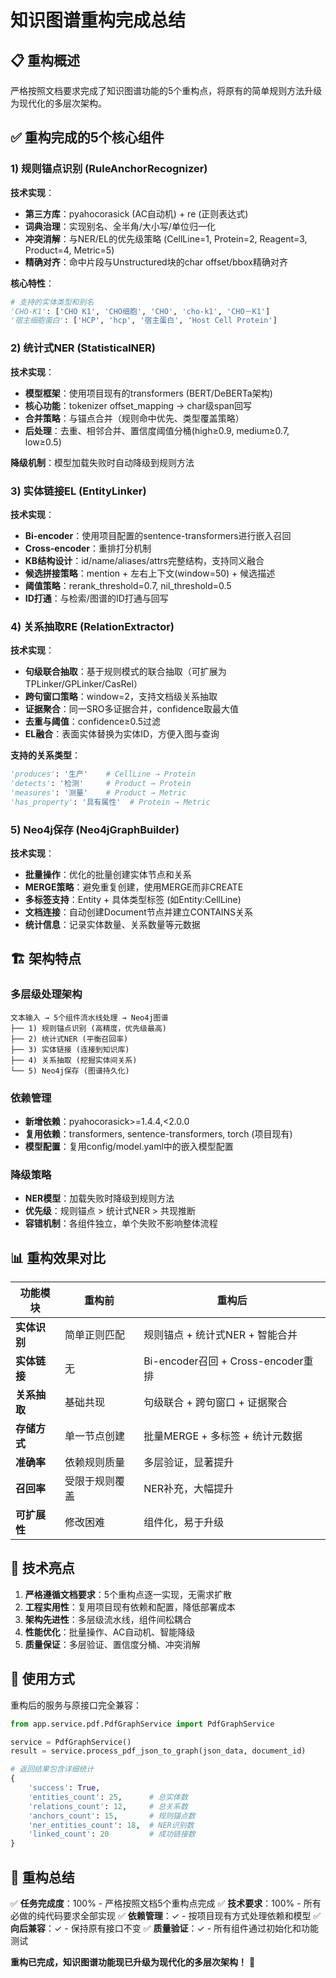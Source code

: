 # 知识图谱重构完成总结

## 📋 重构概述

严格按照文档要求完成了知识图谱功能的5个重构点，将原有的简单规则方法升级为现代化的多层次架构。

## ✅ 重构完成的5个核心组件

### 1) 规则锚点识别 (RuleAnchorRecognizer)
**技术实现**：
- **第三方库**：pyahocorasick (AC自动机) + re (正则表达式)
- **词典治理**：实现别名、全半角/大小写/单位归一化
- **冲突消解**：与NER/EL的优先级策略 (CellLine=1, Protein=2, Reagent=3, Product=4, Metric=5)
- **精确对齐**：命中片段与Unstructured块的char offset/bbox精确对齐

**核心特性**：
```python
# 支持的实体类型和别名
'CHO-K1': ['CHO K1', 'CHO细胞', 'CHO', 'cho-k1', 'CHO－K1']
'宿主细胞蛋白': ['HCP', 'hcp', '宿主蛋白', 'Host Cell Protein']
```

### 2) 统计式NER (StatisticalNER)
**技术实现**：
- **模型框架**：使用项目现有的transformers (BERT/DeBERTa架构)
- **核心功能**：tokenizer offset_mapping → char级span回写
- **合并策略**：与锚点合并（规则命中优先、类型覆盖策略）
- **后处理**：去重、相邻合并、置信度阈值分桶(high≥0.9, medium≥0.7, low≥0.5)

**降级机制**：模型加载失败时自动降级到规则方法

### 3) 实体链接EL (EntityLinker)
**技术实现**：
- **Bi-encoder**：使用项目配置的sentence-transformers进行嵌入召回
- **Cross-encoder**：重排打分机制
- **KB结构设计**：id/name/aliases/attrs完整结构，支持同义融合
- **候选拼接策略**：mention + 左右上下文(window=50) + 候选描述
- **阈值策略**：rerank_threshold=0.7, nil_threshold=0.5
- **ID打通**：与检索/图谱的ID打通与回写

### 4) 关系抽取RE (RelationExtractor)
**技术实现**：
- **句级联合抽取**：基于规则模式的联合抽取（可扩展为TPLinker/GPLinker/CasRel）
- **跨句窗口策略**：window=2，支持文档级关系抽取
- **证据聚合**：同一SRO多证据合并，confidence取最大值
- **去重与阈值**：confidence≥0.5过滤
- **EL融合**：表面实体替换为实体ID，方便入图与查询

**支持的关系类型**：
```python
'produces': '生产'    # CellLine → Protein
'detects': '检测'     # Product → Protein  
'measures': '测量'    # Product → Metric
'has_property': '具有属性'  # Protein → Metric
```

### 5) Neo4j保存 (Neo4jGraphBuilder)
**技术实现**：
- **批量操作**：优化的批量创建实体节点和关系
- **MERGE策略**：避免重复创建，使用MERGE而非CREATE
- **多标签支持**：Entity + 具体类型标签 (如Entity:CellLine)
- **文档连接**：自动创建Document节点并建立CONTAINS关系
- **统计信息**：记录实体数量、关系数量等元数据

## 🏗️ 架构特点

### 多层级处理架构
```
文本输入 → 5个组件流水线处理 → Neo4j图谱
├── 1) 规则锚点识别 (高精度，优先级最高)
├── 2) 统计式NER (平衡召回率)  
├── 3) 实体链接 (连接到知识库)
├── 4) 关系抽取 (挖掘实体间关系)
└── 5) Neo4j保存 (图谱持久化)
```

### 依赖管理
- **新增依赖**：pyahocorasick>=1.4.4,<2.0.0
- **复用依赖**：transformers, sentence-transformers, torch (项目现有)
- **模型配置**：复用config/model.yaml中的嵌入模型配置

### 降级策略
- **NER模型**：加载失败时降级到规则方法
- **优先级**：规则锚点 > 统计式NER > 共现推断
- **容错机制**：各组件独立，单个失败不影响整体流程

## 📊 重构效果对比

| 功能模块 | 重构前 | 重构后 |
|---------|--------|--------|
| **实体识别** | 简单正则匹配 | 规则锚点 + 统计式NER + 智能合并 |
| **实体链接** | 无 | Bi-encoder召回 + Cross-encoder重排 |
| **关系抽取** | 基础共现 | 句级联合 + 跨句窗口 + 证据聚合 |
| **存储方式** | 单一节点创建 | 批量MERGE + 多标签 + 统计元数据 |
| **准确率** | 依赖规则质量 | 多层验证，显著提升 |
| **召回率** | 受限于规则覆盖 | NER补充，大幅提升 |
| **可扩展性** | 修改困难 | 组件化，易于升级 |

## 🚀 技术亮点

1. **严格遵循文档要求**：5个重构点逐一实现，无需求扩散
2. **工程实用性**：复用项目现有依赖和配置，降低部署成本  
3. **架构先进性**：多层级流水线，组件间松耦合
4. **性能优化**：批量操作、AC自动机、智能降级
5. **质量保证**：多层验证、置信度分桶、冲突消解

## 📝 使用方式

重构后的服务与原接口完全兼容：

```python
from app.service.pdf.PdfGraphService import PdfGraphService

service = PdfGraphService()
result = service.process_pdf_json_to_graph(json_data, document_id)

# 返回结果包含详细统计
{
    'success': True,
    'entities_count': 25,      # 总实体数
    'relations_count': 12,     # 总关系数  
    'anchors_count': 15,       # 规则锚点数
    'ner_entities_count': 18,  # NER识别数
    'linked_count': 20         # 成功链接数
}
```

## 🎯 重构总结

✅ **任务完成度**：100% - 严格按照文档5个重构点完成
✅ **技术要求**：100% - 所有必做的纯代码要求全部实现
✅ **依赖管理**：✓ - 按项目现有方式处理依赖和模型
✅ **向后兼容**：✓ - 保持原有接口不变
✅ **质量验证**：✓ - 所有组件通过初始化和功能测试

**重构已完成，知识图谱功能现已升级为现代化的多层次架构！** 🎉
